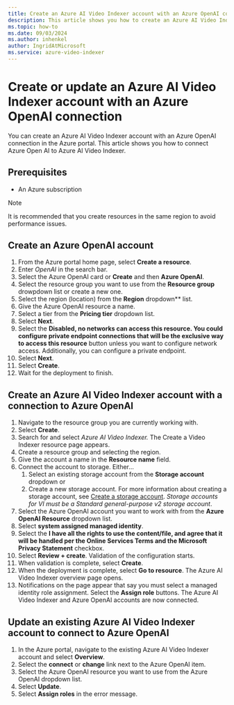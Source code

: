 ```yaml
---
title: Create an Azure AI Video Indexer account with an Azure OpenAI connection
description: This article shows you how to create an Azure AI Video Indexer account with an Azure OpenAI connection. 
ms.topic: how-to
ms.date: 09/03/2024
ms.author: inhenkel
author: IngridAtMicrosoft
ms.service: azure-video-indexer
---
```


# Create or update an Azure AI Video Indexer account with an Azure OpenAI connection

You can create an Azure AI Video Indexer account with an Azure OpenAI connection in the Azure portal. This article shows you how to connect Azure Open AI to Azure AI Video Indexer.

## Prerequisites

- An Azure subscription

> [!NOTE]
> It is recommended that you create resources in the same region to avoid performance issues.

## Create an Azure OpenAI account

1. From the Azure portal home page, select **Create a resource**.
1. Enter *OpenAI* in the search bar.
1. Select the Azure OpenAI card or **Create** and then **Azure OpenAI**.
1. Select the resource group you want to use from the **Resource group** drowpdown list or create a new one.
1. Select the region (location) from the **Region** dropdown** list.
1. Give the Azure OpenAI resource a name.
1. Select a tier from the **Pricing tier** dropdown list.
1. Select **Next**.
1. Select the **Disabled, no networks can access this resource. You could configure private endpoint connections that will be the exclusive way to access this resource** button unless you want to configure network access. Additionally, you can configure a private endpoint.
1. Select **Next**.
1. Select **Create**.
1. Wait for the deployment to finish.

## Create an Azure AI Video Indexer account with a connection to Azure OpenAI

1. Navigate to the resource group you are currently working with. 
1. Select **Create**.
1. Search for and select *Azure AI Video Indexer.* The Create a Video Indexer resource page appears.
1. Create a resource group and selecting the region.
1. Give the account a name in the **Resource name** field.
1. Connect the account to storage. Either…
    1. Select an existing storage account from the **Storage account** dropdown or
    1. Create a new storage account. For more information about creating a storage account, see [Create a storage account](/azure/storage/common/storage-account-create?tabs=azure-portal). *Storage accounts for VI must be a Standard general-purpose v2 storage account*.
1. Select the Azure OpenAI account you want to work with from the **Azure OpenAI Resource** dropdown list.
1. Select **system assigned managed identity**.
1. Select the **I have all the rights to use the content/file, and agree that it will be handled per the Online Services Terms  and the Microsoft Privacy Statement** checkbox.
1. Select **Review + create**. Validation of the configuration starts.
1. When validation is complete, select **Create**.
1. When the deployment is complete, select **Go to resource**. The Azure AI Video Indexer overview page opens.  
1. Notifications on the page appear that say you must select a managed identity role assignment. Select the **Assign role** buttons. The Azure AI Video Indexer and Azure OpenAI accounts are now connected.

## Update an existing Azure AI Video Indexer account to connect to Azure OpenAI

1. In the Azure portal, navigate to the existing Azure AI Video Indexer account and select **Overview**.
1. Select the **connect** or **change** link next to the Azure OpenAI item.
1. Select the Azure OpenAI resource you want to use from the Azure OpenAI dropdown list.
1. Select **Update**.
1. Select **Assign roles** in the error message.
